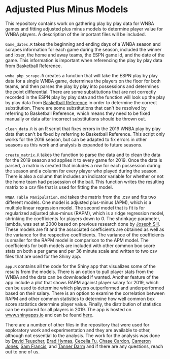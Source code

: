 # Adjusted Plus Minus Models

This repository contains work on gathering play by play data for WNBA games and fitting adjusted plus minus models to determine player value for WNBA players. A description of the important files will be included. 

`Game_dates.R` takes the beginning and ending days of a WNBA season and scrapes information for each game during the season, included the winner and loser, the home and away teams, the ESPN game id, and the date of the game. This information is important when referencing the play by play data from Basketball Reference. 

`wnba_pbp_scrape.R` creates a function that will take the ESPN play by play data for a single WNBA game, determines the players on the floor for both teams, and then parses the play by play into possessions and determines the point differential. There are some substitutions that are not correctly recorded in the ESPN play by play data and the function will look up the play by play data from [Basketball Reference](https://www.basketball-reference.com/) in order to determine the correct substitution. There are some substitutions that can't be resolved by referring to Basketball Reference, which means they need to be fixed manually or data after incorrect substitutions should be thrown out. 

`clean_data.R` is an R script that fixes errors in the 2019 WNBA play by play data that can't be fixed by referring to Basketball Reference. This script only works for the 2019 season, but can be adapted to fix errors in other seasons as this work and analysis is expanded to future seasons. 

`create_matrix.R` takes the function to parse the data and to clean the data for the 2019 season and applies it to every game for 2019. Once the data is parsed, a matrix is created that includes a row for each possession during the season and a column for every player who played during the season. There is also a column that includes an indicator variable for whether or not the home team had possession of the ball. This function writes the resulting matrix to a csv file that is used for fitting the model. 

`WNBA Table Manipulation.Rmd` takes the matrix from the .csv and fits two different models. One model is adjusted plus-minus (APM), which is a multiple linear regression model. The second model that is fit is for regularized adjusted plus-minus (RAPM), which is a ridge regression model, shrinking the coefficients for players down to 0. The shrinkage parameter, lambda, was set at 2000 based on previous research done by [Joseph Sill](https://supermariogiacomazzo.github.io/STOR538_WEBSITE/Articles/Basketball/Basketball_Sill.pdf). These models are fit and the associated coefficients are obtained as well as the variance for the respective coefficients. The variance of the coefficients is smaller for the RAPM model in comparison to the APM model. The coefficients for both models are included with other common box score stats on both a per game and per 36 minute scale and written to two csv files that are used for the Shiny app. 

`app.R` contains all the code for the Shiny app that visualizes some of the results from the models. There is an option to pull player stats from the WNBA and the data can be downloaded if wanted. Another feature of the app include a plot that shows RAPM against player salary for 2019, which can be used to determine which players outperformed and underperformed based on their salary. There is an option to examine the correlation between RAPM and other common statistics to determine how well common box score statistics determine player value. Finally, the distribution of statistics can be explored for all players in 2019. The app is hosted on www.shinyapps.io and can be found [here](https://david-teuscher.shinyapps.io/AdjustedPlusMinus/). 

There are a number of other files in the repository that were used for exploratory work and experimentation and they are available to other, although not essential to the analysis. The work for the analysis was done by [David Teuscher](https://github.com/dteuscher1), [Brad Hymas](https://github.com/bradhy97), [Cecelia Fu](https://github.com/Cecelia777), [Chase Cardon](https://github.com/chasecardon), [Cameron Jones](https://github.com/gwrbreaker), [Sam Francis](https://github.com/samfrancis1), and [Tanner Darm](https://github.com/tannerdarm64) and if there are any questions, reach out to one of us. 
